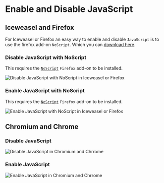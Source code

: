 # Enable and Disable JavaScript

## Iceweasel and Firefox

For Iceweasel or Firefox an easy way to enable and disable `JavaScript` is to use the firefox add-on `NoScript`.  Which you can [download here][1].

### Disable JavaScript with NoScript

This requires the [`NoScript`][1] `Firefox` add-on to be installed.

![Disable JavaScript with NoScript in Iceweasel or Firefox](https://github.com/learningcljs/modern-cljs/blob/se-js-enable-disable/doc/images/iceweasel-js-off.gif)

### Enable JavaScript with NoScript

This requires the [`NoScript`][1] `Firefox` add-on to be installed.

![Enable JavaScript with NoScript in Iceweasel or Firefox](https://github.com/learningcljs/modern-cljs/blob/se-js-enable-disable/doc/images/iceweasel-js-on.gif)

## Chromium and Chrome

### Disable JavaScript

![Disable JavaScript in Chromium and Chrrome](https://github.com/learningcljs/modern-cljs/blob/se-js-enable-disable/doc/images/chromium-js-off.gif)

### Enable JavaScript

![Enable JavaScript in Chromium and Chrrome](https://github.com/learningcljs/modern-cljs/blob/se-js-enable-disable/doc/images/chromium-js-on.gif)

[1]: https://addons.mozilla.org/en-US/firefox/addon/noscript/?src=ss
